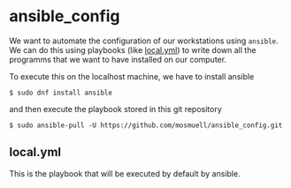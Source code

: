 # ansible_config
We want to automate the configuration of our workstations using `ansible`. We can do this using playbooks (like [local.yml](local.yml)) to write down all the programms that we want to have installed on our computer. 

To execute this on the localhost machine, we have to install ansible

```console
$ sudo dnf install ansible
```

and then execute the playbook stored in this git repository

```console
$ sudo ansible-pull -U https://github.com/mosmuell/ansible_config.git
```

## local.yml
This is the playbook that will be executed by default by ansible.
